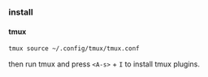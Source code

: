 ### install

#### tmux
```bash
tmux source ~/.config/tmux/tmux.conf
```
then run tmux and press `<A-s>` + `I` to install tmux plugins.
